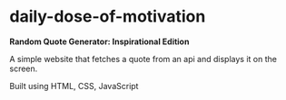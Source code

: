 # daily-dose-of-motivation

**Random Quote Generator: Inspirational Edition**

A simple website that fetches a quote from an api and displays it on the screen.

Built using HTML, CSS, JavaScript
